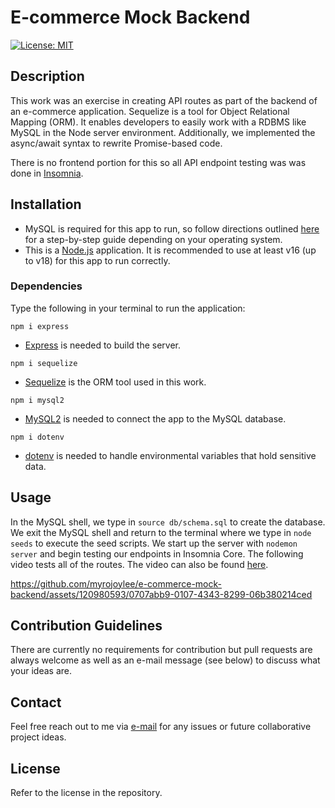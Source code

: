 # E-commerce Mock Backend

[![License: MIT](https://img.shields.io/badge/License-MIT-yellow.svg)](https://opensource.org/licenses/MIT)

## Description

This work was an exercise in creating API routes as part of the backend of an e-commerce application. Sequelize is a tool for Object Relational Mapping (ORM). It enables developers to easily work with a RDBMS like MySQL in the Node server environment. Additionally, we implemented the async/await syntax to rewrite Promise-based code.

There is no frontend portion for this so all API endpoint testing was was done in [Insomnia](https://insomnia.rest/).

## Installation

- MySQL is required for this app to run, so follow directions outlined [here](https://coding-boot-camp.github.io/full-stack/mysql/mysql-installation-guide) for a step-by-step guide depending on your operating system.
- This is a [Node.js](https://nodejs.org/en) application. It is recommended to use at least v16 (up to v18) for this app to run correctly.

### Dependencies

Type the following in your terminal to run the application:

`npm i express`

- [Express](https://expressjs.com/) is needed to build the server.

`npm i sequelize`

- [Sequelize](https://sequelize.org/) is the ORM tool used in this work.

`npm i mysql2`

- [MySQL2](https://www.npmjs.com/package/mysql2) is needed to connect the app to the MySQL database.

`npm i dotenv`

- [dotenv](https://www.npmjs.com/package/dotenv) is needed to handle environmental variables that hold sensitive data.

## Usage

In the MySQL shell, we type in `source db/schema.sql` to create the database. We exit the MySQL shell and return to the terminal where we type in `node seeds` to execute the seed scripts. We start up the server with `nodemon server` and begin testing our endpoints in Insomnia Core. The following video tests all of the routes. The video can also be found [here](https://drive.google.com/file/d/1EGcb2aaYXUMnJ7uwpHqZJeSPnUqgZAFw/view?usp=sharing).

https://github.com/myrojoylee/e-commerce-mock-backend/assets/120980593/0707abb9-0107-4343-8299-06b380214ced

## Contribution Guidelines

There are currently no requirements for contribution but pull requests are always welcome as well as an e-mail message (see below) to discuss what your ideas are.

## Contact

Feel free reach out to me via [e-mail](mailto:myro.joy.olida.092282@gmail.com) for any issues or future collaborative project ideas.

## License

Refer to the license in the repository.

